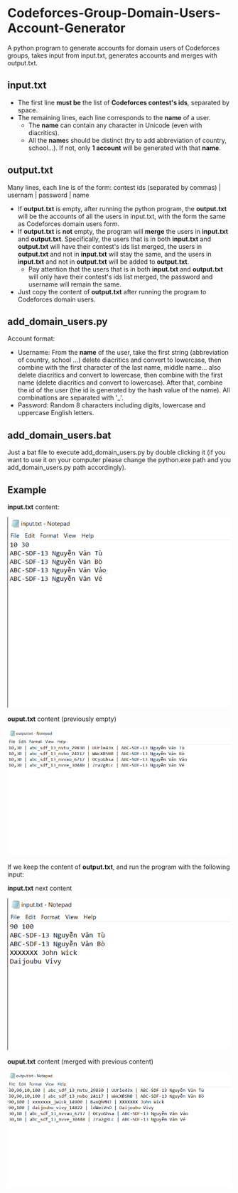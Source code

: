 # Codeforces-Group-Domain-Users-Account-Generator
A python program to generate accounts for domain users of Codeforces groups, takes input from input.txt, generates accounts and merges with output.txt.

## input.txt
* The first line **must be** the list of **Codeforces contest's ids**, separated by space.
* The remaining lines, each line corresponds to the **name** of a user. 
  - The **name** can contain any character in Unicode (even with diacritics).
  - All the **name**s should be distinct (try to add abbreviation of country, school...). If not, only **1 account** will be generated with that **name**.

## output.txt
Many lines, each line is of the form: contest ids (separated by commas) | usernam | password | name

* If **output.txt** is empty, after running the python program, the **output.txt** will be the accounts of all the users in input.txt, with the form the same as Codeforces domain users form.
* If **output.txt** is **not** empty, the program will **merge** the users in **input.txt** and **output.txt**. Specifically, the users that is in both **input.txt** and **output.txt** will have their contest's ids list merged, the users in **output.txt** and not in **input.txt** will stay the same, and the users in **input.txt** and not in **output.txt** will be added to **output.txt**.
  - Pay attention that the users that is in both **input.txt** and **output.txt** will only have their contest's ids list merged, the password and username will remain the same.
* Just copy the content of **output.txt** after running the program to Codeforces domain users.

## add_domain_users.py
Account format:
* Username: From the **name** of the user, take the first string (abbreviation of country, school ...) delete diacritics and convert to lowercase, then combine with the first character of the last name, middle name... also delete diacritics and convert to lowercase, then combine with the first name (delete diacritics and convert to lowercase). After that, combine the id of the user (the id is generated by the hash value of the name). All combinations are separated with '_'.
* Password: Random 8 characters including digits, lowercase and uppercase English letters.

## add_domain_users.bat
Just a bat file to execute add_domain_users.py by double clicking it (if you want to use it on your computer please change the python.exe path and you add_domain_users.py path accordingly).

## Example
**input.txt** content:

![](./example_pics/input1.png)

**ouput.txt** content (previously empty)

![](./example_pics/output1.png)

If we keep the content of **output.txt**, and run the program with the following input:

**input.txt** next content

![](./example_pics/input2.png)

**ouput.txt** content (merged with previous content)

![](./example_pics/output2.png)
